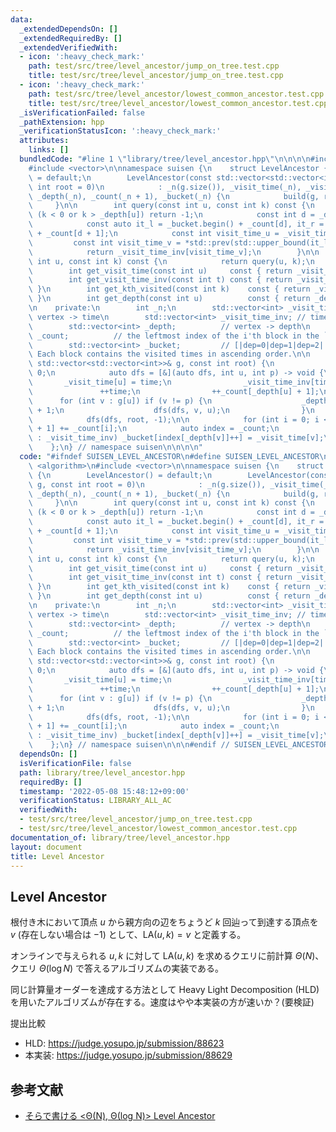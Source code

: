 ```yaml
---
data:
  _extendedDependsOn: []
  _extendedRequiredBy: []
  _extendedVerifiedWith:
  - icon: ':heavy_check_mark:'
    path: test/src/tree/level_ancestor/jump_on_tree.test.cpp
    title: test/src/tree/level_ancestor/jump_on_tree.test.cpp
  - icon: ':heavy_check_mark:'
    path: test/src/tree/level_ancestor/lowest_common_ancestor.test.cpp
    title: test/src/tree/level_ancestor/lowest_common_ancestor.test.cpp
  _isVerificationFailed: false
  _pathExtension: hpp
  _verificationStatusIcon: ':heavy_check_mark:'
  attributes:
    links: []
  bundledCode: "#line 1 \"library/tree/level_ancestor.hpp\"\n\n\n\n#include <algorithm>\n\
    #include <vector>\n\nnamespace suisen {\n    struct LevelAncestor {\n        LevelAncestor()\
    \ = default;\n        LevelAncestor(const std::vector<std::vector<int>>& g, const\
    \ int root = 0)\n            : _n(g.size()), _visit_time(_n), _visit_time_inv(_n),\
    \ _depth(_n), _count(_n + 1), _bucket(_n) {\n            build(g, root);\n   \
    \     }\n\n        int query(const int u, const int k) const {\n            if\
    \ (k < 0 or k > _depth[u]) return -1;\n            const int d = _depth[u] - k;\n\
    \            const auto it_l = _bucket.begin() + _count[d], it_r = _bucket.begin()\
    \ + _count[d + 1];\n            const int visit_time_u = _visit_time[u];\n   \
    \         const int visit_time_v = *std::prev(std::upper_bound(it_l, it_r, visit_time_u));\n\
    \            return _visit_time_inv[visit_time_v];\n        }\n\n        int operator()(const\
    \ int u, const int k) const {\n            return query(u, k);\n        }\n\n\
    \        int get_visit_time(const int u)     const { return _visit_time[u]; }\n\
    \        int get_visit_time_inv(const int t) const { return _visit_time_inv[t];\
    \ }\n        int get_kth_visited(const int k)    const { return _visit_time_inv[k];\
    \ }\n        int get_depth(const int u)          const { return _depth[u]; }\n\
    \n    private:\n        int _n;\n        std::vector<int> _visit_time;     //\
    \ vertex -> time\n        std::vector<int> _visit_time_inv; // time   -> vertex\n\
    \        std::vector<int> _depth;          // vertex -> depth\n        std::vector<int>\
    \ _count;          // the leftmost index of the i'th block in the `_bucket`\n\
    \        std::vector<int> _bucket;         // [|dep=0|dep=1|dep=2|...|dep=n-1|].\
    \ Each block contains the visited times in ascending order.\n\n        void build(const\
    \ std::vector<std::vector<int>>& g, const int root) {\n            int time =\
    \ 0;\n            auto dfs = [&](auto dfs, int u, int p) -> void {\n         \
    \       _visit_time[u] = time;\n                _visit_time_inv[time] = u;\n \
    \               ++time;\n                ++_count[_depth[u] + 1];\n          \
    \      for (int v : g[u]) if (v != p) {\n                    _depth[v] = _depth[u]\
    \ + 1;\n                    dfs(dfs, v, u);\n                }\n            };\n\
    \            dfs(dfs, root, -1);\n\n            for (int i = 0; i < _n; ++i) _count[i\
    \ + 1] += _count[i];\n            auto index = _count;\n            for (int v\
    \ : _visit_time_inv) _bucket[index[_depth[v]]++] = _visit_time[v];\n        }\n\
    \    };\n} // namespace suisen\n\n\n\n"
  code: "#ifndef SUISEN_LEVEL_ANCESTOR\n#define SUISEN_LEVEL_ANCESTOR\n\n#include\
    \ <algorithm>\n#include <vector>\n\nnamespace suisen {\n    struct LevelAncestor\
    \ {\n        LevelAncestor() = default;\n        LevelAncestor(const std::vector<std::vector<int>>&\
    \ g, const int root = 0)\n            : _n(g.size()), _visit_time(_n), _visit_time_inv(_n),\
    \ _depth(_n), _count(_n + 1), _bucket(_n) {\n            build(g, root);\n   \
    \     }\n\n        int query(const int u, const int k) const {\n            if\
    \ (k < 0 or k > _depth[u]) return -1;\n            const int d = _depth[u] - k;\n\
    \            const auto it_l = _bucket.begin() + _count[d], it_r = _bucket.begin()\
    \ + _count[d + 1];\n            const int visit_time_u = _visit_time[u];\n   \
    \         const int visit_time_v = *std::prev(std::upper_bound(it_l, it_r, visit_time_u));\n\
    \            return _visit_time_inv[visit_time_v];\n        }\n\n        int operator()(const\
    \ int u, const int k) const {\n            return query(u, k);\n        }\n\n\
    \        int get_visit_time(const int u)     const { return _visit_time[u]; }\n\
    \        int get_visit_time_inv(const int t) const { return _visit_time_inv[t];\
    \ }\n        int get_kth_visited(const int k)    const { return _visit_time_inv[k];\
    \ }\n        int get_depth(const int u)          const { return _depth[u]; }\n\
    \n    private:\n        int _n;\n        std::vector<int> _visit_time;     //\
    \ vertex -> time\n        std::vector<int> _visit_time_inv; // time   -> vertex\n\
    \        std::vector<int> _depth;          // vertex -> depth\n        std::vector<int>\
    \ _count;          // the leftmost index of the i'th block in the `_bucket`\n\
    \        std::vector<int> _bucket;         // [|dep=0|dep=1|dep=2|...|dep=n-1|].\
    \ Each block contains the visited times in ascending order.\n\n        void build(const\
    \ std::vector<std::vector<int>>& g, const int root) {\n            int time =\
    \ 0;\n            auto dfs = [&](auto dfs, int u, int p) -> void {\n         \
    \       _visit_time[u] = time;\n                _visit_time_inv[time] = u;\n \
    \               ++time;\n                ++_count[_depth[u] + 1];\n          \
    \      for (int v : g[u]) if (v != p) {\n                    _depth[v] = _depth[u]\
    \ + 1;\n                    dfs(dfs, v, u);\n                }\n            };\n\
    \            dfs(dfs, root, -1);\n\n            for (int i = 0; i < _n; ++i) _count[i\
    \ + 1] += _count[i];\n            auto index = _count;\n            for (int v\
    \ : _visit_time_inv) _bucket[index[_depth[v]]++] = _visit_time[v];\n        }\n\
    \    };\n} // namespace suisen\n\n\n#endif // SUISEN_LEVEL_ANCESTOR\n"
  dependsOn: []
  isVerificationFile: false
  path: library/tree/level_ancestor.hpp
  requiredBy: []
  timestamp: '2022-05-08 15:48:12+09:00'
  verificationStatus: LIBRARY_ALL_AC
  verifiedWith:
  - test/src/tree/level_ancestor/jump_on_tree.test.cpp
  - test/src/tree/level_ancestor/lowest_common_ancestor.test.cpp
documentation_of: library/tree/level_ancestor.hpp
layout: document
title: Level Ancestor
---
```

## Level Ancestor

根付き木において頂点 $u$ から親方向の辺をちょうど $k$ 回辿って到達する頂点を $v$ (存在しない場合は $-1$) として、$\mathrm{LA}(u,k)=v$ と定義する。

オンラインで与えられる $u,k$ に対して $\mathrm{LA}(u,k)$ を求めるクエリに前計算 $\Theta(N)$、クエリ $\Theta(\log N)$ で答えるアルゴリズムの実装である。

同じ計算量オーダーを達成する方法として Heavy Light Decomposition (HLD) を用いたアルゴリズムが存在する。速度はやや本実装の方が速いか？(要検証)

提出比較

- HLD:
  https://judge.yosupo.jp/submission/88623
- 本実装:
  https://judge.yosupo.jp/submission/88629

## 参考文献

- [そらで書ける <Θ(N), Θ(log N)> Level Ancestor](https://suisen-kyopro.hatenablog.com/entry/2022/04/04/043452)
